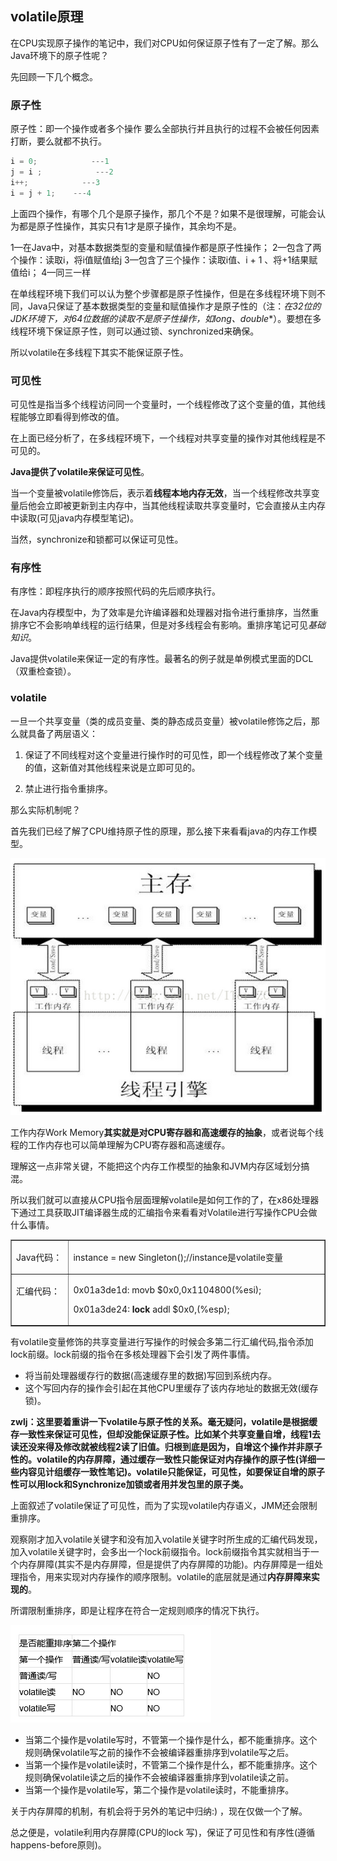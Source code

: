 ## volatile原理

在CPU实现原子操作的笔记中，我们对CPU如何保证原子性有了一定了解。那么Java环境下的原子性呢？

先回顾一下几个概念。

### 原子性
原子性：即一个操作或者多个操作 要么全部执行并且执行的过程不会被任何因素打断，要么就都不执行。

``` java
i = 0;            ---1
j = i ;            ---2
i++;            ---3
i = j + 1;    ---4
```

上面四个操作，有哪个几个是原子操作，那几个不是？如果不是很理解，可能会认为都是原子性操作，其实只有1才是原子操作，其余均不是。

1—在Java中，对基本数据类型的变量和赋值操作都是原子性操作；
2—包含了两个操作：读取i，将i值赋值给j
3—包含了三个操作：读取i值、i + 1 、将+1结果赋值给i；
4—同三一样

在单线程环境下我们可以认为整个步骤都是原子性操作，但是在多线程环境下则不同，Java只保证了基本数据类型的变量和赋值操作才是原子性的（注：**在32位的JDK环境下，对64位数据的读取不是原子性操作*，如long、double**）。要想在多线程环境下保证原子性，则可以通过锁、synchronized来确保。

所以volatile在多线程下其实不能保证原子性。
### 可见性
可见性是指当多个线程访问同一个变量时，一个线程修改了这个变量的值，其他线程能够立即看得到修改的值。

在上面已经分析了，在多线程环境下，一个线程对共享变量的操作对其他线程是不可见的。

**Java提供了volatile来保证可见性**。

当一个变量被volatile修饰后，表示着**线程本地内存无效**，当一个线程修改共享变量后他会立即被更新到主内存中，当其他线程读取共享变量时，它会直接从主内存中读取(可见java内存模型笔记)。

当然，synchronize和锁都可以保证可见性。

### 有序性
有序性：即程序执行的顺序按照代码的先后顺序执行。

在Java内存模型中，为了效率是允许编译器和处理器对指令进行重排序，当然重排序它不会影响单线程的运行结果，但是对多线程会有影响。重排序笔记可见*基础知识*。

Java提供volatile来保证一定的有序性。最著名的例子就是单例模式里面的DCL（双重检查锁）。

### volatile
一旦一个共享变量（类的成员变量、类的静态成员变量）被volatile修饰之后，那么就具备了两层语义：

1. 保证了不同线程对这个变量进行操作时的可见性，即一个线程修改了某个变量的值，这新值对其他线程来说是立即可见的。

2. 禁止进行指令重排序。

那么实际机制呢？

首先我们已经了解了CPU维持原子性的原理，那么接下来看看java的内存工作模型。

![](image/volatile0.png)

工作内存Work Memory**其实就是对CPU寄存器和高速缓存的抽象**，或者说每个线程的工作内存也可以简单理解为CPU寄存器和高速缓存。

理解这一点非常关键，不能把这个内存工作模型的抽象和JVM内存区域划分搞混。

所以我们就可以直接从CPU指令层面理解volatile是如何工作的了，在x86处理器下通过工具获取JIT编译器生成的汇编指令来看看对Volatile进行写操作CPU会做什么事情。

<table cellspacing="0" cellpadding="0" border="1">
    <tbody>
        <tr>
            <td width="90" valign="top">
            <p>Java代码：</p>
            </td>
            <td width="463" valign="top">
            <p>instance = new Singleton();//instance是volatile变量</p>
            </td>
        </tr>
        <tr>
            <td width="90" valign="top">
            <p>汇编代码：</p>
            </td>
            <td width="463" valign="top">
            <p>0x01a3de1d: movb $0x0,0x1104800(%esi);</p>
            <p>0x01a3de24: <b>lock</b> addl $0x0,(%esp);</p>
            </td>
        </tr>
    </tbody>
</table>

有volatile变量修饰的共享变量进行写操作的时候会多第二行汇编代码,指令添加lock前缀。lock前缀的指令在多核处理器下会引发了两件事情。

 - 将当前处理器缓存行的数据(高速缓存里的数据)写回到系统内存。
 - 这个写回内存的操作会引起在其他CPU里缓存了该内存地址的数据无效(缓存锁)。



**zwlj：这里要着重讲一下volatile与原子性的关系。毫无疑问，volatile是根据缓存一致性来保证可见性，但却没能保证原子性。比如某个共享变量自增，线程1去读还没来得及修改就被线程2读了旧值。归根到底是因为，自增这个操作并非原子性的。volatile的内存屏障，通过缓存一致性只能保证对内存操作的原子性(详细一些内容见计组缓存一致性笔记)。volatile只能保证，可见性，如要保证自增的原子性可以用lock和Synchronize加锁或者用并发包里的原子类。**


上面叙述了volatile保证了可见性，而为了实现volatile内存语义，JMM还会限制重排序。

观察刚才加入volatile关键字和没有加入volatile关键字时所生成的汇编代码发现，加入volatile关键字时，会多出一个lock前缀指令。lock前缀指令其实就相当于一个内存屏障(其实不是内存屏障，但是提供了内存屏障的功能)。内存屏障是一组处理指令，用来实现对内存操作的顺序限制。volatile的底层就是通过**内存屏障来实现的**。

所谓限制重排序，即是让程序在符合一定规则顺序的情况下执行。

![](image/volatile3.png)

 - 当第二个操作是volatile写时，不管第一个操作是什么，都不能重排序。这个规则确保volatile写之前的操作不会被编译器重排序到volatile写之后。
 - 当第一个操作是volatile读时，不管第二个操作是什么，都不能重排序。这个规则确保volatile读之后的操作不会被编译器重排序到volatile读之前。
 - 当第一个操作是volatile写，第二个操作是volatile读时，不能重排序。


关于内存屏障的机制，有机会将于另外的笔记中归纳:) ，现在仅做一个了解。

总之便是，volatile利用内存屏障(CPU的lock 写)，保证了可见性和有序性(遵循happens-before原则)。
